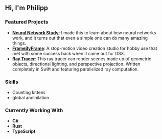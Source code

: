## Hi, I'm Philipp

### Featured Projects

- **[Neural Network Study](https://github.com/brend/neural-network-study)**: I made this to learn about how neural networks work, and it turns out that even a simple one can do many amazing things.
- **[FrameByFrame](https://github.com/brend/FrameByFrame)**: A stop-motion video creation studio for hobby use that met with some success back when it came out for OSX.
- **[Ray Tracer](https://github.com/brend/raytracer)**: This ray tracer can render scenes made up of geometric objects, directional lighting, and perspective projection. Written completely in Swift and featuring parallelized ray computation.

### Skills

- Counting kittens
- global annihilation

### Currently Working With

- **C#**
- **Rust**
- **TypeScript**
